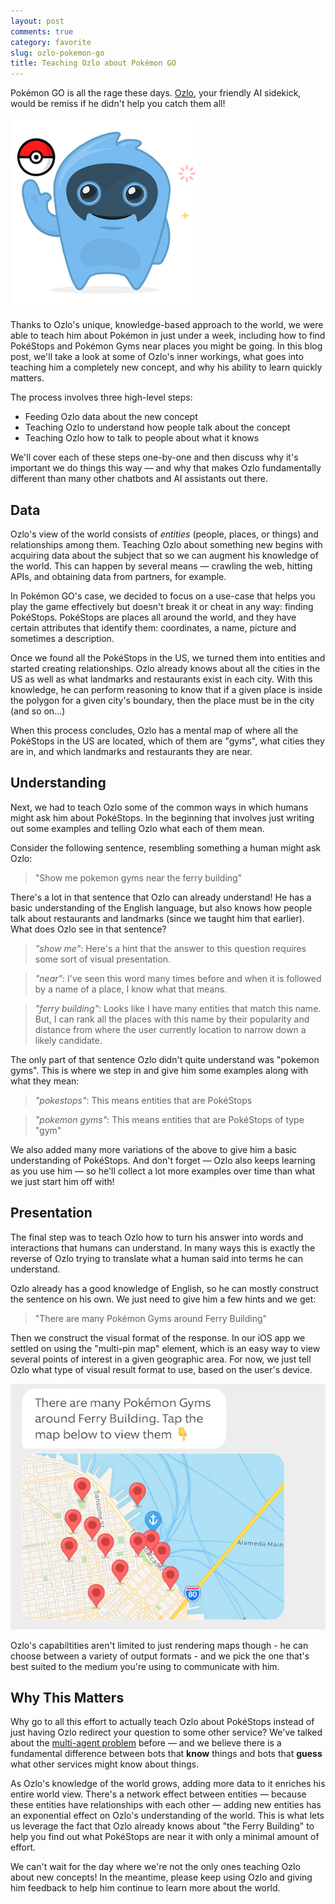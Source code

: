 ```yaml
---
layout: post
comments: true
category: favorite
slug: ozlo-pokemon-go
title: Teaching Ozlo about Pokémon GO
---
```


Pokémon GO is all the rage these days. [Ozlo](https://www.ozlo.com), your friendly AI sidekick,
would be remiss if he didn't help you catch them all!

![Ozlo learns about Pokémon GO](/images/2016/ozlo-pokemon.png)

Thanks to Ozlo's unique, knowledge-based approach to the world, we were able to teach him about
Pokémon in just under a week, including how to find PokéStops and Pokémon Gyms near places you
might be going. In this blog post, we'll take a look at some of Ozlo's inner workings,
what goes into teaching him a completely new concept, and why his ability to learn quickly matters.

The process involves three high-level steps:

* Feeding Ozlo data about the new concept
* Teaching Ozlo to understand how people talk about the concept
* Teaching Ozlo how to talk to people about what it knows

We'll cover each of these steps one-by-one and then discuss why it's important we do things this way —
and why that makes Ozlo fundamentally different than many other chatbots and AI assistants out there.

## Data

Ozlo's view of the world consists of *entities* (people, places, or things) and relationships among them.
Teaching Ozlo about something new begins with acquiring data about the subject that so we can augment
his knowledge of the world. This can happen by several means — crawling the web, hitting APIs,
and obtaining data from partners, for example.

In Pokémon GO's case, we decided to focus on a use-case that helps you play the game effectively but
doesn't break it or cheat in any way: finding PokéStops. PokéStops are places all around the world,
and they have certain attributes that identify them: coordinates, a name, picture and sometimes a description.

Once we found all the PokéStops in the US, we turned them into entities and started creating relationships.
Ozlo already knows about all the cities in the US as well as what landmarks and restaurants exist in each city.
With this knowledge, he can perform reasoning to know that if a given place is inside the polygon for a given
city's boundary, then the place must be in the city (and so on...)

When this process concludes, Ozlo has a mental map of where all the PokéStops in the US are located,
which of them are "gyms", what cities they are in, and which landmarks and restaurants they are near.

## Understanding

Next, we had to teach Ozlo some of the common ways in which humans might ask him about PokéStops.
In the beginning that involves just writing out some examples and telling Ozlo what each of them mean.

Consider the following sentence, resembling something a human might ask Ozlo:

> "Show me pokemon gyms near the ferry building"

There's a lot in that sentence that Ozlo can already understand! He has a basic understanding of the English language,
but also knows how people talk about restaurants and landmarks (since we taught him that earlier). What does Ozlo see
in that sentence?

> *"show me"*: Here's a hint that the answer to this question requires some sort of visual presentation.

> *"near"*: I've seen this word many times before and when it is followed by a name of a place, I know what that means.

> *"ferry building"*: Looks like I have many entities that match this name. But, I can rank all the places with this
name by their popularity and distance from where the user currently location to narrow down a likely candidate.

The only part of that sentence Ozlo didn't quite understand was "pokemon gyms". This is where we step in and give him
some examples along with what they mean:

> *"pokestops"*: This means entities that are PokéStops

> *"pokemon gyms"*: This means entities that are PokéStops of type "gym"

We also added many more variations of the above to give him a basic understanding of PokéStops. And don't forget —
Ozlo also keeps learning as you use him — so he'll collect a lot more examples over time than what we just start
him off with!

## Presentation

The final step was to teach Ozlo how to turn his answer into words and interactions that humans can understand.
In many ways this is exactly the reverse of Ozlo trying to translate what a human said into terms he can understand.

Ozlo already has a good knowledge of English, so he can mostly construct the sentence on his own. We just need to give
him a few hints and we get:

> "There are many Pokémon Gyms around Ferry Building"

Then we construct the visual format of the response. In our iOS app we settled on using the "multi-pin map" element,
which is an easy way to view several points of interest in a given geographic area. For now, we just tell Ozlo what
type of visual result format to use, based on the user's device.

![Ozlo learns about Pokémon GO](/images/2016/ozlo-pokemon-mpm.png)

Ozlo's capabiltities aren't limited to just rendering maps though - he can choose between a variety of output formats -
and we pick the one that's best suited to the medium you're using to communicate with him.

## Why This Matters

Why go to all this effort to actually teach Ozlo about PokéStops instead of just having Ozlo redirect your question
to some other service? We've talked about the [multi-agent problem](http://venturebeat.com/2016/07/17/personal-assistant-bots-like-siri-and-cortana-have-a-serious-problem/) before — and we believe there is a fundamental
difference between bots that **know** things and bots that **guess** what other services might know about things.

As Ozlo's knowledge of the world grows, adding more data to it enriches his entire world view. There's a network effect
between entities — because these entities have relationships with each other — adding new entities has an exponential
effect on Ozlo's understanding of the world. This is what lets us leverage the fact that Ozlo already knows about
"the Ferry Building" to help you find out what PokéStops are near it with only a minimal amount of effort.

We can't wait for the day where we're not the only ones teaching Ozlo about new concepts! In the meantime, please keep
using Ozlo and giving him feedback to help him continue to learn more about the world.
